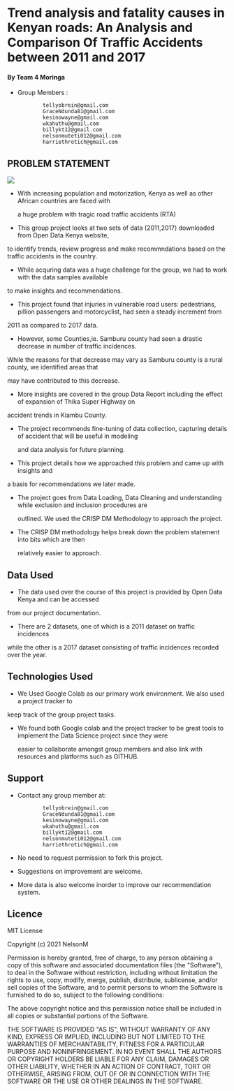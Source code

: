 # Trend analysis and fatality causes in Kenyan roads: An Analysis and Comparison Of Traffic Accidents between 2011 and 2017


#### By Team 4 Moringa

   
* Group Members :
     
              tellyobrein@gmail.com
              GraceNdunda81@gmail.com
              kesinowayne@gmail.com
              wkahuthu@gmail.com
              billykt12@gmail.com
              nelsonmuteti012@gmail.com
              harriethrotich@gmail.com
              

## PROBLEM STATEMENT

<img src="https://www.onlinecybercafe.co.ke/wp-content/uploads/2020/07/ntsa-e1597406071817.png">


* With increasing population and motorization, Kenya as well as other African countries are faced with

  a huge problem with tragic road traffic accidents (RTA)

* This group project looks at  two sets of data (2011,2017) downloaded from Open Data Kenya website, 

 to identify trends, review progress and make recommndations based on the traffic accidents in the country.

* While acquring data was a huge challenge for the group, we had to work with the data samples available

 to make insights and recommendations.

* This project found that injuries in vulnerable road users: pedestrians, pillion passengers and motorcyclist, had seen a steady increment from 

 2011 as compared to 2017 data. 

* However, some Counties,ie. Samburu county had seen a drastic decrease in number of traffic incidences.

 While the reasons for that decrease may vary as Samburu county is a rural county, we identified areas that 

 may have contributed to this decrease.

* More insights are covered in the group Data Report including the effect of expansion of Thika Super Highway on

 accident trends in Kiambu County.

* The project recommends fine-tuning of data collection, capturing details of accident that will be useful in modeling 

  and data analysis for future planning.

* This project details  how we approached this problem and came up with insights and 
 
 a basis for  recommendations we later made. 

* The project goes from Data Loading, Data Cleaning and understanding while exclusion and inclusion procedures are 

  outlined. We used the CRISP DM Methodology to approach the project.

* The CRISP DM methodology helps break down the problem statement  into bits which are then 

  relatively easier to approach.

## Data Used

* The data used over the course of this project is provided by Open Data Kenya and can be accessed

 from our project documentation.

* There are 2 datasets, one of which is a 2011  dataset on traffic incidences

 while the other is a 2017 dataset consisting of traffic incidences recorded over the year. 

## Technologies Used

* We Used Google Colab as our primary work environment. We also used a project tracker to

 keep track of the group project tasks.
 
* We found both Google colab and the project tracker to be great tools to implement the Data Science project since they were
   
  easier to collaborate amongst group members and also link with resources and platforms such as GITHUB.

## Support

* Contact any group member at:
     
              tellyobrein@gmail.com
              GraceNdunda81@gmail.com
              kesinowayne@gmail.com
              wkahuthu@gmail.com
              billykt12@gmail.com
              nelsonmuteti012@gmail.com
              harriethrotich@gmail.com

* No need to request permission to fork this project.

* Suggestions on improvement are welcome.

* More data is also welcome inorder to improve our recommendation system.

## Licence

MIT License

Copyright (c) 2021 NelsonM

Permission is hereby granted, free of charge, to any person obtaining a copy
of this software and associated documentation files (the "Software"), to deal
in the Software without restriction, including without limitation the rights
to use, copy, modify, merge, publish, distribute, sublicense, and/or sell
copies of the Software, and to permit persons to whom the Software is
furnished to do so, subject to the following conditions:

The above copyright notice and this permission notice shall be included in all
copies or substantial portions of the Software.

THE SOFTWARE IS PROVIDED "AS IS", WITHOUT WARRANTY OF ANY KIND, EXPRESS OR
IMPLIED, INCLUDING BUT NOT LIMITED TO THE WARRANTIES OF MERCHANTABILITY,
FITNESS FOR A PARTICULAR PURPOSE AND NONINFRINGEMENT. IN NO EVENT SHALL THE
AUTHORS OR COPYRIGHT HOLDERS BE LIABLE FOR ANY CLAIM, DAMAGES OR OTHER
LIABILITY, WHETHER IN AN ACTION OF CONTRACT, TORT OR OTHERWISE, ARISING FROM,
OUT OF OR IN CONNECTION WITH THE SOFTWARE OR THE USE OR OTHER DEALINGS IN THE
SOFTWARE.
